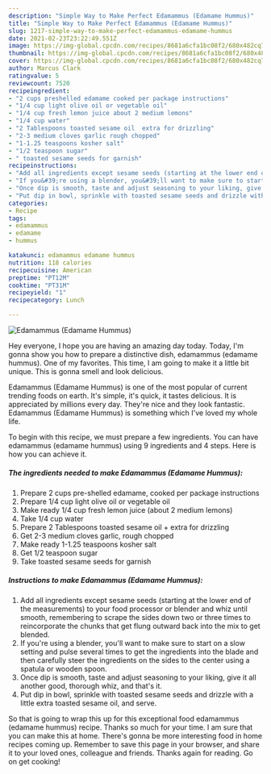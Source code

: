 ```yaml
---
description: "Simple Way to Make Perfect Edamammus (Edamame Hummus)"
title: "Simple Way to Make Perfect Edamammus (Edamame Hummus)"
slug: 1217-simple-way-to-make-perfect-edamammus-edamame-hummus
date: 2021-02-23T23:22:49.551Z
image: https://img-global.cpcdn.com/recipes/8681a6cfa1bc08f2/680x482cq70/edamammus-edamame-hummus-recipe-main-photo.jpg
thumbnail: https://img-global.cpcdn.com/recipes/8681a6cfa1bc08f2/680x482cq70/edamammus-edamame-hummus-recipe-main-photo.jpg
cover: https://img-global.cpcdn.com/recipes/8681a6cfa1bc08f2/680x482cq70/edamammus-edamame-hummus-recipe-main-photo.jpg
author: Marcus Clark
ratingvalue: 5
reviewcount: 7520
recipeingredient:
- "2 cups preshelled edamame cooked per package instructions"
- "1/4 cup light olive oil or vegetable oil"
- "1/4 cup fresh lemon juice about 2 medium lemons"
- "1/4 cup water"
- "2 Tablespoons toasted sesame oil  extra for drizzling"
- "2-3 medium cloves garlic rough chopped"
- "1-1.25 teaspoons kosher salt"
- "1/2 teaspoon sugar"
- " toasted sesame seeds for garnish"
recipeinstructions:
- "Add all ingredients except sesame seeds (starting at the lower end of the measurements) to your food processor or blender and whiz until smooth, remembering to scrape the sides down two or three times to reincorporate the chunks that get flung outward back into the mix to get blended."
- "If you&#39;re using a blender, you&#39;ll want to make sure to start on a slow setting and pulse several times to get the ingredients into the blade and then carefully steer the ingredients on the sides to the center using a spatula or wooden spoon."
- "Once dip is smooth, taste and adjust seasoning to your liking, give it all another good, thorough whiz, and that&#39;s it."
- "Put dip in bowl, sprinkle with toasted sesame seeds and drizzle with a little extra toasted sesame oil, and serve."
categories:
- Recipe
tags:
- edamammus
- edamame
- hummus

katakunci: edamammus edamame hummus 
nutrition: 118 calories
recipecuisine: American
preptime: "PT12M"
cooktime: "PT31M"
recipeyield: "1"
recipecategory: Lunch

---
```



![Edamammus (Edamame Hummus)](https://img-global.cpcdn.com/recipes/8681a6cfa1bc08f2/680x482cq70/edamammus-edamame-hummus-recipe-main-photo.jpg)

Hey everyone, I hope you are having an amazing day today. Today, I'm gonna show you how to prepare a distinctive dish, edamammus (edamame hummus). One of my favorites. This time, I am going to make it a little bit unique. This is gonna smell and look delicious.

Edamammus (Edamame Hummus) is one of the most popular of current trending foods on earth. It's simple, it's quick, it tastes delicious. It is appreciated by millions every day. They're nice and they look fantastic. Edamammus (Edamame Hummus) is something which I've loved my whole life.




To begin with this recipe, we must prepare a few ingredients. You can have edamammus (edamame hummus) using 9 ingredients and 4 steps. Here is how you can achieve it.

<!--inarticleads1-->

##### The ingredients needed to make Edamammus (Edamame Hummus):

1. Prepare 2 cups pre-shelled edamame, cooked per package instructions
1. Prepare 1/4 cup light olive oil or vegetable oil
1. Make ready 1/4 cup fresh lemon juice (about 2 medium lemons)
1. Take 1/4 cup water
1. Prepare 2 Tablespoons toasted sesame oil + extra for drizzling
1. Get 2-3 medium cloves garlic, rough chopped
1. Make ready 1-1.25 teaspoons kosher salt
1. Get 1/2 teaspoon sugar
1. Take  toasted sesame seeds for garnish




<!--inarticleads2-->

##### Instructions to make Edamammus (Edamame Hummus):

1. Add all ingredients except sesame seeds (starting at the lower end of the measurements) to your food processor or blender and whiz until smooth, remembering to scrape the sides down two or three times to reincorporate the chunks that get flung outward back into the mix to get blended.
1. If you&#39;re using a blender, you&#39;ll want to make sure to start on a slow setting and pulse several times to get the ingredients into the blade and then carefully steer the ingredients on the sides to the center using a spatula or wooden spoon.
1. Once dip is smooth, taste and adjust seasoning to your liking, give it all another good, thorough whiz, and that&#39;s it.
1. Put dip in bowl, sprinkle with toasted sesame seeds and drizzle with a little extra toasted sesame oil, and serve.




So that is going to wrap this up for this exceptional food edamammus (edamame hummus) recipe. Thanks so much for your time. I am sure that you can make this at home. There's gonna be more interesting food in home recipes coming up. Remember to save this page in your browser, and share it to your loved ones, colleague and friends. Thanks again for reading. Go on get cooking!
